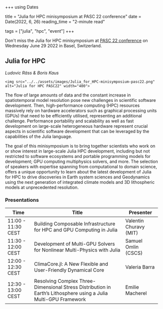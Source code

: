 +++
using Dates

title = "Julia for HPC minisymposium at PASC 22 conference"
date = Date(2022, 6, 26)
reading_time = "2-minute read"

tags = ["julia", "hpc", "event"]
+++

Don't miss the Julia for HPC minisymposium at [PASC 22 conference](https://pasc22.pasc-conference.org) on Wednesday June 29 2022 in Basel, Switzerland.

## Julia for HPC
*Ludovic Räss & Boris Kaus*

~~~
<img src="../../assets/images/Julia_for_HPC-minisymposium-pasc22.png" alt="Julia for HPC PASC22" width="400">
~~~

The flow of large amounts of data and the constant increase in spatiotemporal model resolution pose new challenges in scientific software development. Then, high-performance computing (HPC) resources massively rely on hardware accelerators such as graphical processing units (GPUs) that need to be efficiently utilised, representing an additional challenge. Performance portability and scalability as well as fast development on large-scale heterogeneous hardware represent crucial aspects in scientific software development that can be leveraged by the capabilities of the Julia language.

The goal of this minisymposium is to bring together scientists who work on or show interest in large-scale Julia HPC development, including but not restricted to software ecosystems and portable programming models for development; GPU computing multiphysics solvers, and more. The selection of speakers with expertise spanning from computational to domain science, offers a unique opportunity to learn about the latest development of Julia for HPC to drive discoveries in Earth system sciences and Geodynamics using the next generation of integrated climate models and 3D lithospheric models at unprecedented resolution.

### Presentations

|  Time  |  Title   | Presenter |
|--------|----------|-----------|
| 11:00 - 11:30 CEST | Building Composable Infrastructure for HPC and GPU Computing in Julia | Valentin Churavy (MIT) |
| 11:30 - 12:00 CEST | Development of Multi-GPU Solvers for Nonlinear Multi-Physics with Julia | Samuel Omlin (CSCS) |
| 12:00 - 12:30 CEST | ClimaCore.jl: A New Flexible and User-Friendly Dynamical Core | Valeria Barra |
| 12:30 - 13:00 CEST | Resolving Complex Three-Dimensional Stress Distribution in Earth’s Lithosphere using a Julia Multi-GPU Framework | Emilie Macherel |
